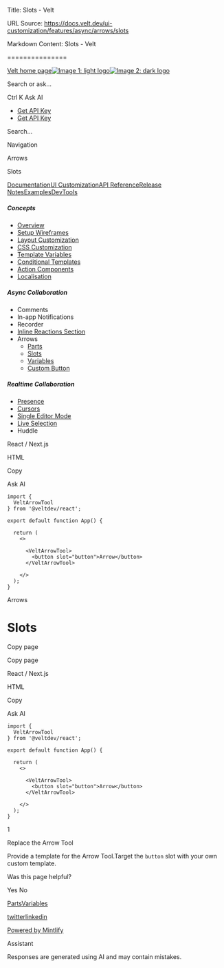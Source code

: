 Title: Slots - Velt

URL Source: https://docs.velt.dev/ui-customization/features/async/arrows/slots

Markdown Content:
Slots - Velt

===============

[Velt home page![Image 1: light logo](https://mintlify.s3.us-west-1.amazonaws.com/velt/velt-logo-big-light.png)![Image 2: dark logo](https://mintlify.s3.us-west-1.amazonaws.com/velt/velt-logo-big.png)](https://docs.velt.dev/)

Search or ask...

Ctrl K Ask AI

*   [Get API Key](https://console.velt.dev/)
*   [Get API Key](https://console.velt.dev/)

Search...

Navigation

Arrows

Slots

[Documentation](https://docs.velt.dev/get-started/overview)[UI Customization](https://docs.velt.dev/ui-customization/overview)[API Reference](https://docs.velt.dev/api-reference/rest-apis/v2/organizations/add-organizations)[Release Notes](https://docs.velt.dev/release-notes/version-4/upgrade-guide)[Examples](https://velt.dev/examples)[DevTools](https://velt.dev/devtools)

##### Concepts

*   [Overview](https://docs.velt.dev/ui-customization/overview)
*   [Setup Wireframes](https://docs.velt.dev/ui-customization/setup)
*   [Layout Customization](https://docs.velt.dev/ui-customization/layout)
*   [CSS Customization](https://docs.velt.dev/ui-customization/styling)
*   [Template Variables](https://docs.velt.dev/ui-customization/template-variables)
*   [Conditional Templates](https://docs.velt.dev/ui-customization/conditional-templates)
*   [Action Components](https://docs.velt.dev/ui-customization/custom-action-component)
*   [Localisation](https://docs.velt.dev/ui-customization/localisation)

##### Async Collaboration

*   Comments  
*   In-app Notifications  
*   Recorder  
*   [Inline Reactions Section](https://docs.velt.dev/ui-customization/features/async/inline-reactions)
*   Arrows  
    *   [Parts](https://docs.velt.dev/ui-customization/features/async/arrows/parts)
    *   [Slots](https://docs.velt.dev/ui-customization/features/async/arrows/slots)
    *   [Variables](https://docs.velt.dev/ui-customization/features/async/arrows/variables)
    *   [Custom Button](https://docs.velt.dev/ui-customization/features/async/arrows/custom-button)

##### Realtime Collaboration

*   [Presence](https://docs.velt.dev/ui-customization/features/realtime/presence)
*   [Cursors](https://docs.velt.dev/ui-customization/features/realtime/cursors)
*   [Single Editor Mode](https://docs.velt.dev/ui-customization/features/realtime/single-editor-mode)
*   [Live Selection](https://docs.velt.dev/ui-customization/features/realtime/live-selection)
*   Huddle  

React / Next.js

HTML

Copy

Ask AI

```
import {
  VeltArrowTool
} from '@veltdev/react';

export default function App() {

  return (
    <>

      <VeltArrowTool>
        <button slot="button">Arrow</button>
      </VeltArrowTool>

    </>
  );
}
```

Arrows

Slots
=====

Copy page

Copy page

React / Next.js

HTML

Copy

Ask AI

```
import {
  VeltArrowTool
} from '@veltdev/react';

export default function App() {

  return (
    <>

      <VeltArrowTool>
        <button slot="button">Arrow</button>
      </VeltArrowTool>

    </>
  );
}
```

1

Replace the Arrow Tool

Provide a template for the Arrow Tool.Target the `button` slot with your own custom template.

Was this page helpful?

Yes No

[Parts](https://docs.velt.dev/ui-customization/features/async/arrows/parts)[Variables](https://docs.velt.dev/ui-customization/features/async/arrows/variables)

[twitter](https://twitter.com/veltjs)[linkedin](https://www.linkedin.com/company/veltjs)

[Powered by Mintlify](https://mintlify.com/preview-request?utm_campaign=poweredBy&utm_medium=referral&utm_source=velt)

Assistant

Responses are generated using AI and may contain mistakes.
